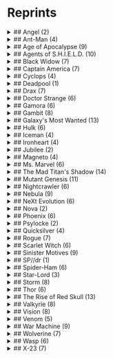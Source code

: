 # Reprints
<details>
<summary>## Angel (2)</summary>

- [Allzeit wachsam](https://marvelcdb.com/card/17030) x3
- [Hochfliegende Herzen](https://marvelcdb.com/card/41020) x1
</details>
<details>
<summary>## Ant-Man (4)</summary>

- [Erste Hilfe](https://marvelcdb.com/card/01086) x2
- [Energie](https://marvelcdb.com/card/01088) x1
- [Genialität](https://marvelcdb.com/card/01089) x1
- [Stärke](https://marvelcdb.com/card/01090) x1
</details>
<details>
<summary>## Age of Apocalypse (9)</summary>

- [Teamtraining](https://marvelcdb.com/card/04016) x3
- [An vorderster Front](https://marvelcdb.com/card/01070) x3
- [Kraft der Führung](https://marvelcdb.com/card/01072) x2
- [Energie](https://marvelcdb.com/card/01088) x1
- [Genialität](https://marvelcdb.com/card/01089) x1
- [Stärke](https://marvelcdb.com/card/01090) x1
- [Verprügeln](https://marvelcdb.com/card/18012) x3
- [Kraft der Aggression](https://marvelcdb.com/card/01055) x2
- [Spirituelle Meditation](https://marvelcdb.com/card/15019) x3
</details>
<details>
<summary>## Agents of S.H.I.E.L.D. (10)</summary>

- [Kommandoteam](https://marvelcdb.com/card/23016) x3
- [Dum Dum Dugan](https://marvelcdb.com/card/27047) x1
- [Energie](https://marvelcdb.com/card/01088) x1
- [Genialität](https://marvelcdb.com/card/01089) x1
- [Stärke](https://marvelcdb.com/card/01090) x1
- [Agent Coulson](https://marvelcdb.com/card/08011) x1
- [Quake](https://marvelcdb.com/card/08012) x1
- [Globale Logistik](https://marvelcdb.com/card/27043) x3
- [Unter Beobachtung](https://marvelcdb.com/card/06031) x3
- [Sky-Destroyer](https://marvelcdb.com/card/27055) x1
</details>
<details>
<summary>## Black Widow (7)</summary>

- [Kraft der Gerechtigkeit](https://marvelcdb.com/card/01062) x2
- [Verhörzimmer](https://marvelcdb.com/card/01063) x2
- [Überwachungsteam](https://marvelcdb.com/card/01064) x2
- [Nick Fury](https://marvelcdb.com/card/01084) x1
- [Energie](https://marvelcdb.com/card/01088) x1
- [Genialität](https://marvelcdb.com/card/01089) x1
- [Stärke](https://marvelcdb.com/card/01090) x1
</details>
<details>
<summary>## Captain America (7)</summary>

- [Hawkeye](https://marvelcdb.com/card/01066) x1
- [Einsatzbefehl](https://marvelcdb.com/card/01071) x2
- [Kraft der Führung](https://marvelcdb.com/card/01072) x2
- [Mockingbird](https://marvelcdb.com/card/01083) x1
- [Energie](https://marvelcdb.com/card/01088) x1
- [Genialität](https://marvelcdb.com/card/01089) x1
- [Stärke](https://marvelcdb.com/card/01090) x1
</details>
<details>
<summary>## Cyclops (4)</summary>

- [Teamwork](https://marvelcdb.com/card/06032) x3
- [Energie](https://marvelcdb.com/card/01088) x1
- [Genialität](https://marvelcdb.com/card/01089) x1
- [Stärke](https://marvelcdb.com/card/01090) x1
</details>
<details>
<summary>## Deadpool (1)</summary>

- [Beste Feinde](https://marvelcdb.com/card/40026) x1
</details>
<details>
<summary>## Drax (7)</summary>

- [Konterschlag](https://marvelcdb.com/card/01077) x2
- [Unbezwingbar](https://marvelcdb.com/card/01082) x2
- [Durch Training gestählt](https://marvelcdb.com/card/13034) x3
- [Energie](https://marvelcdb.com/card/01088) x1
- [Genialität](https://marvelcdb.com/card/01089) x1
- [Stärke](https://marvelcdb.com/card/01090) x1
- [Verstärkte Physis](https://marvelcdb.com/card/06034) x3
</details>
<details>
<summary>## Doctor Strange (6)</summary>

- [Kraft des Schutzes](https://marvelcdb.com/card/01079) x2
- [Medizinisches Team](https://marvelcdb.com/card/01080) x2
- [Energie](https://marvelcdb.com/card/01088) x1
- [Genialität](https://marvelcdb.com/card/01089) x1
- [Stärke](https://marvelcdb.com/card/01090) x1
- [Avengers Mansion](https://marvelcdb.com/card/01091) x1
</details>
<details>
<summary>## Gamora (6)</summary>

- [Kinnhaken](https://marvelcdb.com/card/01054) x2
- [Kampftraining](https://marvelcdb.com/card/01057) x2
- [Energie](https://marvelcdb.com/card/01088) x1
- [Genialität](https://marvelcdb.com/card/01089) x1
- [Stärke](https://marvelcdb.com/card/01090) x1
- [Verbesserte Reflexe](https://marvelcdb.com/card/05024) x3
</details>
<details>
<summary>## Gambit (8)</summary>

- [Heimlicher Angriff](https://marvelcdb.com/card/08013) x3
- [Es lebe die Gerechtigkeit](https://marvelcdb.com/card/34020) x2
- [Professor X](https://marvelcdb.com/card/32019) x1
- [X-Mansion](https://marvelcdb.com/card/32049) x1
- [Überfallangriff](https://marvelcdb.com/card/18020) x3
- [Energie](https://marvelcdb.com/card/01088) x1
- [Genialität](https://marvelcdb.com/card/01089) x1
- [Stärke](https://marvelcdb.com/card/01090) x1
</details>
<details>
<summary>## Galaxy's Most Wanted (13)</summary>

- [Verzweifelte Verteidigung](https://marvelcdb.com/card/09015) x3
- [Kraft des Schutzes](https://marvelcdb.com/card/01079) x2
- [Unbezwingbar](https://marvelcdb.com/card/01082) x2
- [Energie](https://marvelcdb.com/card/01088) x1
- [Genialität](https://marvelcdb.com/card/01089) x1
- [Stärke](https://marvelcdb.com/card/01090) x1
- [Verfolgt sie!](https://marvelcdb.com/card/01052) x2
- [Ins Getümmel stürzen](https://marvelcdb.com/card/13013) x3
- [Unerbittlicher Angriff](https://marvelcdb.com/card/01053) x2
- [Flora und Fauna](https://marvelcdb.com/card/16020) x1
- [Energie](https://marvelcdb.com/card/01088) x1
- [Genialität](https://marvelcdb.com/card/01089) x1
- [Stärke](https://marvelcdb.com/card/01090) x1
</details>
<details>
<summary>## Hulk (6)</summary>

- [Kraft der Aggression](https://marvelcdb.com/card/01055) x2
- [Energie](https://marvelcdb.com/card/01088) x1
- [Genialität](https://marvelcdb.com/card/01089) x1
- [Stärke](https://marvelcdb.com/card/01090) x1
- [Avengers Mansion](https://marvelcdb.com/card/01091) x1
- [Helicarrier](https://marvelcdb.com/card/01092) x1
</details>
<details>
<summary>## Iceman (4)</summary>

- [Auf der Suche nach Ärger](https://marvelcdb.com/card/16043) x3
- [Teambuilding-Maßnahme](https://marvelcdb.com/card/12024) x3
- [Genesung](https://marvelcdb.com/card/15031) x3
- [Die Kraft in Uns allen](https://marvelcdb.com/card/13024) x2
</details>
<details>
<summary>## Ironheart (4)</summary>

- [Moralschub](https://marvelcdb.com/card/05032) x3
- [Kraft der Führung](https://marvelcdb.com/card/01072) x2
- [Agent 13](https://marvelcdb.com/card/27046) x1
- [Helicarrier](https://marvelcdb.com/card/01092) x1
</details>
<details>
<summary>## Jubilee (2)</summary>

- [Kraft der Gerechtigkeit](https://marvelcdb.com/card/01062) x2
- [X-Gen](https://marvelcdb.com/card/38019) x3
</details>
<details>
<summary>## Magneto (4)</summary>

- [Schnelle Fokussierung](https://marvelcdb.com/card/16024) x3
- [Energie](https://marvelcdb.com/card/01088) x1
- [Genialität](https://marvelcdb.com/card/01089) x1
- [Stärke](https://marvelcdb.com/card/01090) x1
</details>
<details>
<summary>## Ms. Marvel (6)</summary>

- [Bleibt hinter mir!](https://marvelcdb.com/card/01078) x2
- [Kraft des Schutzes](https://marvelcdb.com/card/01079) x2
- [Energie](https://marvelcdb.com/card/01088) x1
- [Genialität](https://marvelcdb.com/card/01089) x1
- [Stärke](https://marvelcdb.com/card/01090) x1
- [Avengers Mansion](https://marvelcdb.com/card/01091) x1
</details>
<details>
<summary>## The Mad Titan's Shadow (14)</summary>

- [Tatkraft](https://marvelcdb.com/card/12016) x3
- [Avengers Tower](https://marvelcdb.com/card/03024) x1
- [Avengers Mansion](https://marvelcdb.com/card/01091) x1
- [Energie](https://marvelcdb.com/card/01088) x1
- [Genialität](https://marvelcdb.com/card/01089) x1
- [Stärke](https://marvelcdb.com/card/01090) x1
- [Kinnhaken](https://marvelcdb.com/card/01054) x1
- [Kampftraining](https://marvelcdb.com/card/01057) x1
- [Für die Gerechtigkeit!](https://marvelcdb.com/card/01060) x1
- [Heldenhafte Eingebung](https://marvelcdb.com/card/01065) x1
- [Einsatzbefehl](https://marvelcdb.com/card/01071) x1
- [Inspiriert](https://marvelcdb.com/card/01074) x1
- [Konterschlag](https://marvelcdb.com/card/01077) x1
- [Panzerweste](https://marvelcdb.com/card/01081) x1
</details>
<details>
<summary>## Mutant Genesis (11)</summary>

- [Lockvogeltaktik](https://marvelcdb.com/card/15030) x3
- [Stürköpfigkeit](https://marvelcdb.com/card/13033) x3
- [Energie](https://marvelcdb.com/card/01088) x1
- [Genialität](https://marvelcdb.com/card/01089) x1
- [Stärke](https://marvelcdb.com/card/01090) x1
- [Auge in Auge](https://marvelcdb.com/card/10015) x3
- [Schatten und Stahl](https://marvelcdb.com/card/32021) x1
- [Bereit zum Austeilen](https://marvelcdb.com/card/21022) x3
- [Energie](https://marvelcdb.com/card/01088) x1
- [Genialität](https://marvelcdb.com/card/01089) x1
- [Stärke](https://marvelcdb.com/card/01090) x1
</details>
<details>
<summary>## Nightcrawler (6)</summary>

- [Mächtiger Schlag](https://marvelcdb.com/card/32014) x3
- [Kraft des Schutzes](https://marvelcdb.com/card/01079) x2
- [Moira MacTaggert](https://marvelcdb.com/card/38018) x1
- [Energie](https://marvelcdb.com/card/01088) x1
- [Genialität](https://marvelcdb.com/card/01089) x1
- [Stärke](https://marvelcdb.com/card/01090) x1
</details>
<details>
<summary>## Nebula (9)</summary>

- [Entschlossenheit](https://marvelcdb.com/card/21052) x1
- [Kraft der Gerechtigkeit](https://marvelcdb.com/card/01062) x1
- [Heldenhafte Eingebung](https://marvelcdb.com/card/01065) x2
- [Cosmo](https://marvelcdb.com/card/17020) x1
- [Knowhere](https://marvelcdb.com/card/17022) x1
- [Erste Hilfe](https://marvelcdb.com/card/01086) x2
- [Energie](https://marvelcdb.com/card/01088) x1
- [Genialität](https://marvelcdb.com/card/01089) x1
- [Stärke](https://marvelcdb.com/card/01090) x1
</details>
<details>
<summary>## NeXt Evolution (6)</summary>

- [Handfeuerwaffe](https://marvelcdb.com/card/23035) x3
- [Chancengleichheit](https://marvelcdb.com/card/30014) x3
- [Überwacht](https://marvelcdb.com/card/30019) x3
- [Energie](https://marvelcdb.com/card/01088) x1
- [Genialität](https://marvelcdb.com/card/01089) x1
- [Stärke](https://marvelcdb.com/card/01090) x1
</details>
<details>
<summary>## Nova (2)</summary>

- [Verfolgt sie!](https://marvelcdb.com/card/01052) x2
- [Kraft der Aggression](https://marvelcdb.com/card/01055) x2
</details>
<details>
<summary>## Phoenix (6)</summary>

- [Schnelle Vergeltung](https://marvelcdb.com/card/15014) x3
- [Telepathische Verbindung](https://marvelcdb.com/card/33023) x1
- [Auszeit](https://marvelcdb.com/card/05033) x3
- [Energie](https://marvelcdb.com/card/01088) x1
- [Genialität](https://marvelcdb.com/card/01089) x1
- [Stärke](https://marvelcdb.com/card/01090) x1
</details>
<details>
<summary>## Psylocke (2)</summary>

- [Erschütternder Schlag](https://marvelcdb.com/card/05031) x3
- [Kraft des Geistes](https://marvelcdb.com/card/40028) x3
</details>
<details>
<summary>## Quicksilver (4)</summary>

- [Panzerweste](https://marvelcdb.com/card/01081) x2
- [Energie](https://marvelcdb.com/card/01088) x1
- [Genialität](https://marvelcdb.com/card/01089) x1
- [Stärke](https://marvelcdb.com/card/01090) x1
</details>
<details>
<summary>## Rogue (7)</summary>

- [Unerschütterlich](https://marvelcdb.com/card/09020) x3
- [Präventivschlag](https://marvelcdb.com/card/05014) x3
- [Schützende Energie](https://marvelcdb.com/card/32018) x2
- [Die Schöne Und Der Dieb](https://marvelcdb.com/card/37019) x1
- [Energie](https://marvelcdb.com/card/01088) x1
- [Genialität](https://marvelcdb.com/card/01089) x1
- [Stärke](https://marvelcdb.com/card/01090) x1
</details>
<details>
<summary>## Scarlet Witch (6)</summary>

- [Kraft der Gerechtigkeit](https://marvelcdb.com/card/01062) x2
- [Heldenhafte Eingebung](https://marvelcdb.com/card/01065) x2
- [Ordnung und Chaos](https://marvelcdb.com/card/14018) x1
- [Energie](https://marvelcdb.com/card/01088) x1
- [Genialität](https://marvelcdb.com/card/01089) x1
- [Stärke](https://marvelcdb.com/card/01090) x1
</details>
<details>
<summary>## Sinister Motives (9)</summary>

- [Lockvogeltaktik](https://marvelcdb.com/card/15030) x3
- [Energie](https://marvelcdb.com/card/01088) x1
- [Genialität](https://marvelcdb.com/card/01089) x1
- [Stärke](https://marvelcdb.com/card/01090) x1
- [Überwachungsteam](https://marvelcdb.com/card/01064) x2
- [Junge Liebe](https://marvelcdb.com/card/27019) x1
- [Energie](https://marvelcdb.com/card/01088) x1
- [Genialität](https://marvelcdb.com/card/01089) x1
- [Stärke](https://marvelcdb.com/card/01090) x1
</details>
<details>
<summary>## SP//dr (1)</summary>

- [Energiebarriere](https://marvelcdb.com/card/05017) x3
</details>
<details>
<summary>## Spider-Ham (6)</summary>

- [Große Verantwortung](https://marvelcdb.com/card/01061) x2
- [Grosser Auftritt](https://marvelcdb.com/card/20013) x3
- [Es kommt so oder so](https://marvelcdb.com/card/22015) x3
- [Auf der Spur](https://marvelcdb.com/card/03032) x3
- [Teambuilding-Maßnahme](https://marvelcdb.com/card/12024) x3
- [Netz des Lebens und Schicksals](https://marvelcdb.com/card/27023) x1
</details>
<details>
<summary>## Star-Lord (3)</summary>

- [Mach dich bereit!](https://marvelcdb.com/card/01069) x2
- [Kraft der Führung](https://marvelcdb.com/card/01072) x2
- [Gesteigerte Wahrnehmung](https://marvelcdb.com/card/03034) x2
</details>
<details>
<summary>## Storm (8)</summary>

- [Effektive Führung](https://marvelcdb.com/card/33018) x2
- [X-Jet](https://marvelcdb.com/card/32020) x1
- [Utopia](https://marvelcdb.com/card/33020) x1
- [X-Mansion](https://marvelcdb.com/card/32049) x1
- [Ausdauer](https://marvelcdb.com/card/05023) x3
- [Energie](https://marvelcdb.com/card/01088) x1
- [Genialität](https://marvelcdb.com/card/01089) x1
- [Stärke](https://marvelcdb.com/card/01090) x1
</details>
<details>
<summary>## Thor (6)</summary>

- [Verfolgt sie!](https://marvelcdb.com/card/01052) x2
- [Kraft der Aggression](https://marvelcdb.com/card/01055) x2
- [Energie](https://marvelcdb.com/card/01088) x1
- [Genialität](https://marvelcdb.com/card/01089) x1
- [Stärke](https://marvelcdb.com/card/01090) x1
- [Avengers Mansion](https://marvelcdb.com/card/01091) x1
</details>
<details>
<summary>## The Rise of Red Skull (13)</summary>

- [An vorderster Front](https://marvelcdb.com/card/01070) x2
- [Kraft der Führung](https://marvelcdb.com/card/01072) x2
- [Avengers Tower](https://marvelcdb.com/card/03024) x1
- [Energie](https://marvelcdb.com/card/01088) x1
- [Genialität](https://marvelcdb.com/card/01089) x1
- [Stärke](https://marvelcdb.com/card/01090) x1
- [Kampftraining](https://marvelcdb.com/card/01057) x2
- [Einsatzteam](https://marvelcdb.com/card/01056) x2
- [Heldenhafte Eingebung](https://marvelcdb.com/card/01065) x2
- [Verhörzimmer](https://marvelcdb.com/card/01063) x2
- [Energie](https://marvelcdb.com/card/01088) x1
- [Genialität](https://marvelcdb.com/card/01089) x1
- [Stärke](https://marvelcdb.com/card/01090) x1
</details>
<details>
<summary>## Valkyrie (8)</summary>

- [Angela](https://marvelcdb.com/card/18011) x1
- [Halle der Helden](https://marvelcdb.com/card/06017) x1
- [Kampftraining](https://marvelcdb.com/card/01057) x2
- [Verwegenheit](https://marvelcdb.com/card/21046) x1
- [Kraft der Aggression](https://marvelcdb.com/card/01055) x2
- [Energie](https://marvelcdb.com/card/01088) x1
- [Genialität](https://marvelcdb.com/card/01089) x1
- [Stärke](https://marvelcdb.com/card/01090) x1
</details>
<details>
<summary>## Vision (8)</summary>

- [Unbezwingbar](https://marvelcdb.com/card/01082) x2
- [Ausweichschritt](https://marvelcdb.com/card/14015) x3
- [Bleibt hinter mir!](https://marvelcdb.com/card/01078) x2
- [Erhaltung](https://marvelcdb.com/card/21064) x1
- [Avengers Mansion](https://marvelcdb.com/card/01091) x1
- [Energie](https://marvelcdb.com/card/01088) x1
- [Genialität](https://marvelcdb.com/card/01089) x1
- [Stärke](https://marvelcdb.com/card/01090) x1
</details>
<details>
<summary>## Venom (5)</summary>

- [Kraft der Gerechtigkeit](https://marvelcdb.com/card/01062) x2
- [Energie](https://marvelcdb.com/card/01088) x1
- [Genialität](https://marvelcdb.com/card/01089) x1
- [Stärke](https://marvelcdb.com/card/01090) x1
- [Einfallsreich](https://marvelcdb.com/card/10032) x3
</details>
<details>
<summary>## War Machine (9)</summary>

- [Falcon](https://marvelcdb.com/card/03011) x1
- [Goliath](https://marvelcdb.com/card/04013) x1
- [Einsatzbefehl](https://marvelcdb.com/card/01071) x2
- [Innovation](https://marvelcdb.com/card/21058) x1
- [Mockingbird](https://marvelcdb.com/card/01083) x1
- [Quincarrier](https://marvelcdb.com/card/08023) x1
- [Energie](https://marvelcdb.com/card/01088) x1
- [Genialität](https://marvelcdb.com/card/01089) x1
- [Stärke](https://marvelcdb.com/card/01090) x1
</details>
<details>
<summary>## Wolverine (7)</summary>

- [Kampfrausch](https://marvelcdb.com/card/06018) x3
- [Heftiger Hieb](https://marvelcdb.com/card/06015) x3
- [Aggressive Energie](https://marvelcdb.com/card/32047) x2
- [Colossus](https://marvelcdb.com/card/32048) x1
- [Energie](https://marvelcdb.com/card/01088) x1
- [Genialität](https://marvelcdb.com/card/01089) x1
- [Stärke](https://marvelcdb.com/card/01090) x1
</details>
<details>
<summary>## Wasp (6)</summary>

- [Kraft der Aggression](https://marvelcdb.com/card/01055) x2
- [Schwarmtaktik](https://marvelcdb.com/card/12020) x1
- [Energie](https://marvelcdb.com/card/01088) x1
- [Genialität](https://marvelcdb.com/card/01089) x1
- [Stärke](https://marvelcdb.com/card/01090) x1
- [Quincarrier](https://marvelcdb.com/card/08023) x1
</details>
<details>
<summary>## X-23 (7)</summary>

- [Augenblick des Triumphs](https://marvelcdb.com/card/12030) x3
- [Energie](https://marvelcdb.com/card/01088) x1
- [Genialität](https://marvelcdb.com/card/01089) x1
- [Stärke](https://marvelcdb.com/card/01090) x1
- [IPAC](https://marvelcdb.com/card/41022) x1
- [X-Bunker](https://marvelcdb.com/card/41023) x1
- [Ausdauer](https://marvelcdb.com/card/05023) x3
</details>
